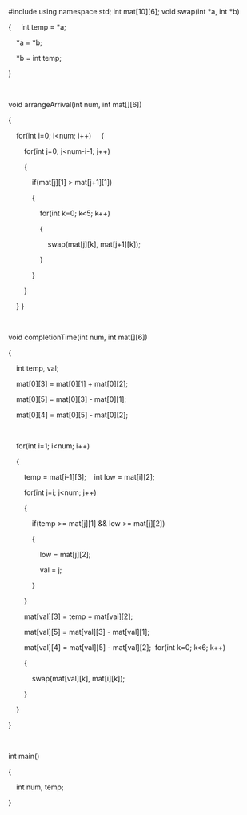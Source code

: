 #include<iostream> 
using namespace std; 
int mat[10][6];
void swap(int *a, int *b) 

{ 
    int temp = *a; 

    *a = *b; 

    *b = int temp; 

} 

  

void arrangeArrival(int num, int mat[][6]) 

{ 

    for(int i=0; i<num; i++) 
    { 

        for(int j=0; j<num-i-1; j++) 

        { 

            if(mat[j][1] > mat[j+1][1]) 

            { 

                for(int k=0; k<5; k++) 

                { 

                    swap(mat[j][k], mat[j+1][k]); 

                } 

            } 

        } 

    } 
} 

  

void completionTime(int num, int mat[][6]) 

{ 

    int temp, val; 

    mat[0][3] = mat[0][1] + mat[0][2]; 

    mat[0][5] = mat[0][3] - mat[0][1]; 

    mat[0][4] = mat[0][5] - mat[0][2]; 

      

    for(int i=1; i<num; i++) 

    { 

        temp = mat[i-1][3]; 
   int low = mat[i][2]; 

        for(int j=i; j<num; j++) 

        { 

            if(temp >= mat[j][1] && low >= mat[j][2]) 

            { 

                low = mat[j][2]; 

                val = j; 

            } 

        } 

        mat[val][3] = temp + mat[val][2]; 

        mat[val][5] = mat[val][3] - mat[val][1]; 

        mat[val][4] = mat[val][5] - mat[val][2]; 
 for(int k=0; k<6; k++) 

        { 

            swap(mat[val][k], mat[i][k]); 

        } 

    } 

} 

  

int main() 

{ 

    int num, temp;

}


